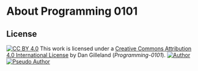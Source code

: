 # About Programming 0101

## License

[![CC BY 4.0][cc-by-shield]][cc-by] This work is licensed under a [Creative Commons Attribution 4.0 International License][cc-by] by Dan Gilleland (*Programming-0101*). [![Author](https://img.shields.io/badge/Author-Dan%20Gilleland-lightgrey)](https://github.com/dagilleland) [![Pseudo Author](https://img.shields.io/badge/Pseudo%20Author-Programming--0101-lightgrey)](https://github.com/Programming-0101)

[cc-by]: http://creativecommons.org/licenses/by/4.0/
[cc-by-shield]: https://img.shields.io/badge/License-CC%20BY%204.0-lightgrey.svg